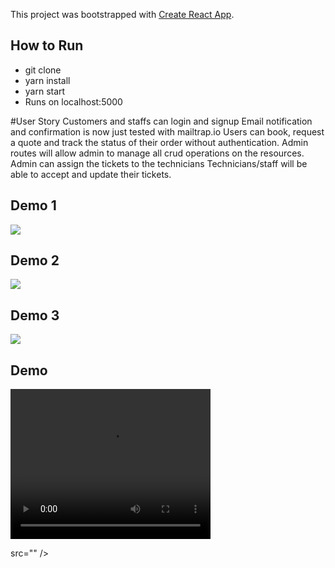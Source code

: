 This project was bootstrapped with [Create React App](https://github.com/facebookincubator/create-react-app).

## How to Run

* git clone
* yarn install
* yarn start
* Runs on localhost:5000

#User Story
Customers and staffs can login and signup
Email notification and confirmation is now just tested with mailtrap.io
Users can book, request a quote and track the status of their order without authentication.
Admin routes will allow admin to manage all crud operations on the resources.
Admin can assign the tickets to the technicians
Technicians/staff will be able to accept and update their tickets.

## Demo 1
<img src="https://i.imgflip.com/22yhcz.gif" />

## Demo 2
<img src="https://i.imgflip.com/22yhi1.gif" />

## Demo 3
<img src="https://imgflip.com/gif/22yhnf"/>


## Demo

<video width="320" height="240" controls>
  <source src="https://res.cloudinary.com/snapshot/video/upload/v1516340974/telco-git_eswh3m.mp4" type="video/mp4">

  </video>

 src="" />
